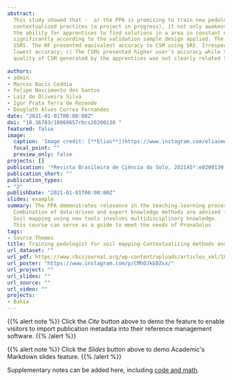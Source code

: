 ```yaml
---
abstract: 
  This study showed that -  a) the PPA is promising to train new pedologists since, by mixing theoretical activities and
  contextualized practices (a project in progress), it not only awakens great motivation and critical capacity but also develops
  the ability for apprentices to find solutions in a area in constant evolution; b) the quality of the maps changed
  significantly according to the validation sample design applied. The CSM present better quality than DSM, mainly when using
  SSRS. The RF presented equivalent accuracy to CSM using SRS. Irrespective to validation sample design, the MLR presented the
  lowest accuracy; c) The CSMs presented higher user’s accuracy while the DSMs presented higher producer’s accuracy; d) The
  quality of CSM generated by the apprentices was not clearly related to the previous experience and knowledge in soil science.
  
authors:
- admin
- Marcos Bacis Ceddia
- Felipe Nascimento dos Santos
- Laiz de Oliveira Silva
- Igor Prata Terra de Rezende
- Douglath Alves Correa Fernandes 
date: "2021-01-01T00:00:00Z"
doi: "10.36783/18069657rbcs20200130 "
featured: false
image:
  caption: 'Image credit: [**Elias**](https://www.instagram.com/eliasmendescosta/?hl=pt-br)'
  focal_point: ""
  preview_only: false
projects: []
publication: '*Revista Brasileira de Ciência do Solo, 202145*:e0200130'
publication_short: ""
publication_types:
- "2"
publishDate: "2021-01-01T00:00:00Z"
slides: example
summary: The PPA demonstrates relevance in the teaching-learning process of soil mapping.
  Combination of data-driven and expert knowledge methods are advised for future courses.
  Soil mapping using new tools involves multidisciplinary knowledge.
  This course can serve as a guide to meet the needs of PronaSolos
tags:
- Source Themes
title: Training pedologist for soil mapping-Contextualizing methods and its accuracy using the project pedagogy approach
url_dataset: ""
url_pdf: https://www.rbcsjournal.org/wp-content/uploads/articles_xml/1806-9657-rbcs-45-e0200130/1806-9657-rbcs-45-e0200130.x22228.pdf
url_poster: "https://www.instagram.com/p/CMhOJkbDZxx/"
url_project: ""
url_slides: ""
url_source: ""
url_video: ""
projects:
- Bahia
---
```


{{% alert note %}}
Click the *Cite* button above to demo the feature to enable visitors to import publication metadata into their reference management software.
{{% /alert %}}

{{% alert note %}}
Click the *Slides* button above to demo Academic's Markdown slides feature.
{{% /alert %}}

Supplementary notes can be added here, including [code and math](https://sourcethemes.com/academic/docs/writing-markdown-latex/).



